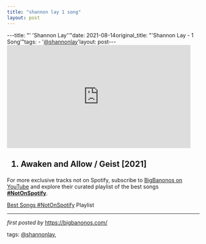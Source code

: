 ```yaml
---
title: "shannon lay 1 song"
layout: post
---
```

---title: "' 'Shannon Lay''"date: 2021-08-14original_title: "'Shannon Lay - 1 Song'"tags:  - '[@shannonlay](/tags/shannonlay/)'layout: post---<iframe frameborder="0" height="270" src="https://youtube.com/embed/a0et8HzbbDo" width="480"></iframe><h2><ol><li>Awaken and Allow / Geist [2021]</li></ol></h2><!--Subscribe and Playlist Links--><div>    <p>For more exclusive tracks not on Spotify, subscribe to <a href="https://www.youtube.com/[@BigBanonos](/tags/BigBanonos/)" target="_blank">BigBanonos on YouTube</a> and explore their curated playlist of the best songs <strong>[#NotOnSpotify](/tags/NotOnSpotify/)</strong>.</p>    <p><a href="https://www.youtube.com/playlist?list=PLtuNtuTatqI0kFahUCbtbfenC_ET5O_tr" target="_blank">Best Songs [#NotOnSpotify](/tags/NotOnSpotify/) Playlist<br /></a></p></div><hr /><p><em>first posted by</em> <a href="https://bigbanonos.com/" rel="noopener" target="_new">https://bigbanonos.com/</a></p><p>tags: [@shannonlay](/tags/shannonlay/),</p>